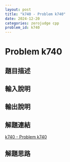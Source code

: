 ```yaml
---
layout: post
title: "k740 - Problem k740"
date: 2024-12-20
categories: zerojudge cpp
problem_id: k740
---
```


# Problem k740

## 題目描述



## 輸入說明



## 輸出說明



## 解題連結

[k740 - Problem k740](https://zerojudge.tw/ShowProblem?problemid=k740)

## 解題思路

